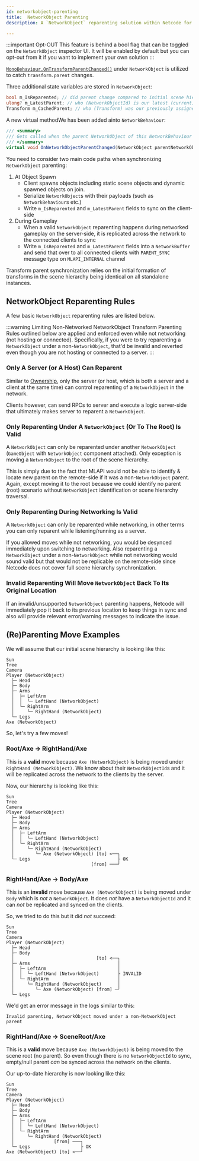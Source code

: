 ```yaml
---
id: networkobject-parenting
title:  NetworkObject Parenting
description: A `NetworkObject` reparenting solution within Netcode for GameObjects (Netcode)  to help developers with synchronizing transform parent-child relationships of `NetworkObjects`.

---
```


:::important Opt-OUT
This feature is behind a bool flag that can be toggled on the `NetworkObject` inspector UI. It will be enabled by default but you can opt-out from it if you want to implement your own solution
:::

 [`MonoBehaviour.OnTransformParentChanged()`](https://docs.unity3d.com/ScriptReference/MonoBehaviour.OnTransformParentChanged.html) under `NetworkObject`  is utilized to catch `transform.parent` changes.

Three additional state variables are stored in `NetworkObject`:

```cs
bool m_IsReparented; // did parent change compared to initial scene hierarchy?
ulong? m_LatestParent; // who (NetworkObjectId) is our latest (current) parent if we changed our parent?
Transform m_CachedParent; // who (Transform) was our previously assigned parent?
```

A new virtual methodWe has been added ainto `NetworkBehaviour`:

```cs
/// <summary>
/// Gets called when the parent NetworkObject of this NetworkBehaviour's NetworkObject has changed
/// </summary>
virtual void OnNetworkObjectParentChanged(NetworkObject parentNetworkObject) { }
```

You need to consider two main code paths when synchronizing `NetworkObject` parenting:

1. At Object Spawn
    - Client spawns objects including static scene objects and dynamic spawned objects on join.
    - Serialize `NetworkObject`s with their payloads (such as `NetworkBehaviour`s etc.)
    - Write `m_IsReparented` and `m_LatestParent` fields to sync on the client-side
2. During Gameplay
    - When a valid `NetworkObject` reparenting happens during networked gameplay on the server-side, it is replicated across the network to the connected clients to sync
    - Write `m_IsReparented` and `m_LatestParent` fields into a `NetworkBuffer` and send that over to all connected clients with `PARENT_SYNC` message type on `MLAPI_INTERNAL` channel

Transform parent synchronization relies on the initial formation of transforms in the scene hierarchy being identical on all standalone instances.

## NetworkObject Reparenting Rules

A few basic `NetworkObject` reparenting rules are listed below.

:::warning Limiting Non-Networked NetworkObject Transform Parenting
Rules outlined below are applied and enforced even while not networking (not hosting or connected). Specifically, if you were to try reparenting a `NetworkObject` under a non-`NetworkObject`, that'd be invalid and reverted even though you are not hosting or connected to a server.
:::


### Only A Server (or A Host) Can Reparent

Similar to [Ownership](../netcode-basics/networkobject#ownership), only the server (or host, which is both a server and a client at the same time) can control reparenting of a `NetworkObject` in the network.

Clients however, can send RPCs to server and execute a logic server-side that ultimately makes server to reparent a `NetworkObject`.

### Only Reparenting Under A `NetworkObject` (Or To The Root) Is Valid

A `NetworkObject` can only be reparented under another `NetworkObject` (`GameObject` with `NetworkObject` component attached). Only exception is moving a `NetworkObject` to the root of the scene hierarchy.

This is simply due to the fact that MLAPI would not be able to identify & locate new parent on the remote-side if it was a non-`NetworkObject` parent. Again, except moving it to the root because we could identify no parent (root) scenario without `NetworkObject` identification or scene hierarchy traversal.

### Only Reparenting During Networking Is Valid

A `NetworkObject` can only be reparented while networking, in other terms you can only reparent while listening/running as a server.

If you allowed moves while not networking, you would be desynced immediately upon switching to networking. Also reparenting a `NetworkObject` under a non-`NetworkObject` while not networking would sound valid but that would not be replicable on the remote-side since Netcode does not cover full scene hierarchy synchronization.


### Invalid Reparenting Will Move `NetworkObject` Back To Its Original Location

If an invalid/unsupported `NetworkObject` parenting happens, Netcode will immediately pop it back to its previous location to keep things in sync and also will provide relevant error/warning messages to indicate the issue.

## (Re)Parenting Move Examples

We will assume that our initial scene hierarchy is looking like this:

```
Sun
Tree
Camera
Player (NetworkObject)
  ├─ Head
  ├─ Body
  ├─ Arms
  │  ├─ LeftArm
  │  │  └─ LeftHand (NetworkObject)
  │  └─ RightArm
  │     └─ RightHand (NetworkObject)
  └─ Legs
Axe (NetworkObject)
```

So, let's try a few moves!

### Root/Axe → RightHand/Axe

This is a **valid** move because `Axe (NetworkObject)` is being moved under `RightHand (NetworkObject)`. We know about their `NetworkObjectId`s and it will be replicated across the network to the clients by the server.

Now, our hierarchy is looking like this:

```
Sun
Tree
Camera
Player (NetworkObject)
  ├─ Head
  ├─ Body
  ├─ Arms
  │  ├─ LeftArm
  │  │  └─ LeftHand (NetworkObject)
  │  └─ RightArm
  │     └─ RightHand (NetworkObject)
  │        └─ Axe (NetworkObject) [to] <──┐
  └─ Legs                                 ├ OK
                                [from] ───┘
```

### RightHand/Axe → Body/Axe

This is an **invalid** move because `Axe (NetworkObject)` is being moved under `Body` which is _not_ a `NetworkObject`. It does _not_ have a `NetworkObjectId` and it can _not_ be replicated and synced on the clients.

So, we tried to do this but it did _not_ succeed:

```
Sun
Tree
Camera
Player (NetworkObject)
  ├─ Head
  ├─ Body
  │                               [to] <──┐
  ├─ Arms                                 │
  │  ├─ LeftArm                           │
  │  │  └─ LeftHand (NetworkObject)       ├ INVALID
  │  └─ RightArm                          │
  │     └─ RightHand (NetworkObject)      │
  │        └─ Axe (NetworkObject) [from] ─┘
  └─ Legs
```

We'd get an error message in the logs similar to this:

```
Invalid parenting, NetworkObject moved under a non-NetworkObject parent
```

### RightHand/Axe → SceneRoot/Axe

This is a **valid** move because `Axe (NetworkObject)` is being moved to the scene root (no parent). So even though there is no `NetworkObjectId` to sync, empty/null parent _can_ be synced across the network on the clients.

Our up-to-date hierarchy is now looking like this:

```
Sun
Tree
Camera
Player (NetworkObject)
  ├─ Head
  ├─ Body
  ├─ Arms
  │  ├─ LeftArm
  │  │  └─ LeftHand (NetworkObject)
  │  └─ RightArm
  │     └─ RightHand (NetworkObject)
  │               [from] ───┐
  └─ Legs                   ├ OK
Axe (NetworkObject) [to] <──┘
```




